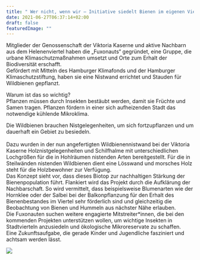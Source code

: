 ```yaml
---
title: " Wer nicht, wenn wir – Initiative siedelt Bienen im eigenen Viertel an."
date: 2021-06-27T06:37:14+02:00
draft: false
featuredImage: ""
---
```

Mitglieder der Genossenschaft der Viktoria Kaserne und aktive Nachbarn aus dem Helenenviertel haben die „Fuxonauts“ gegründet, eine Gruppe, die urbane Klimaschutzmaßnahmen umsetzt und Orte zum Erhalt der Biodiversität erschafft.
\
Gefördert mit Mitteln des Hamburger Klimafonds und der Hamburger Klimaschutzstiftung, haben sie eine Nistwand errichtet und Stauden für Wildbienen gepflanzt.

Warum ist das so wichtig? \
Pflanzen müssen durch Insekten bestäubt werden, damit sie Früchte und Samen tragen. Pflanzen fördern in einer sich aufheizenden Stadt das notwendige kühlende Mikroklima. 

Die Wildbienen brauchen Nistgelegenheiten, um sich fortzupflanzen und um dauerhaft ein Gebiet zu besiedeln.\
\
Dazu wurden in der nun angefertigten Wildbienennistwand bei der Viktoria Kaserne Holznistgelegenheiten und Schilfhalme mit unterschiedlichen Lochgrößen für die in Hohlräumen nistenden Arten bereitgestellt. Für die in Steilwänden nistenden Wildbienen dient eine Lösswand und morsches Holz steht für die Holzbewohner zur Verfügung.
\
Das Konzept sieht vor, dass dieses Biotop zur nachhaltigen Stärkung der Bienenpopulation führt. Flankiert wird das Projekt durch die Aufklärung der Nachbarschaft. So wird vermittelt, dass beispielsweise Blumenarten wie der Hornklee oder der Salbei bei der Balkonpflanzung für den Erhalt des Bienenbestandes im Viertel sehr förderlich sind und gleichzeitig die Beobachtung von Bienen und Hummeln aus nächster Nähe erlauben.
\
Die Fuxonauten suchen weitere engagierte Mitstreiter*innen, die bei den kommenden Projekten unterstützen wollen, um wichtige Insekten in Stadtvierteln anzusiedeln und ökologische Mikroreservate zu schaffen.
\
Eine Zukunftsaufgabe, die gerade Kinder und Jugendliche fasziniert und achtsam werden lässt.



![](/img/220805-logo-klimafonds-gross-rbg.jpg)